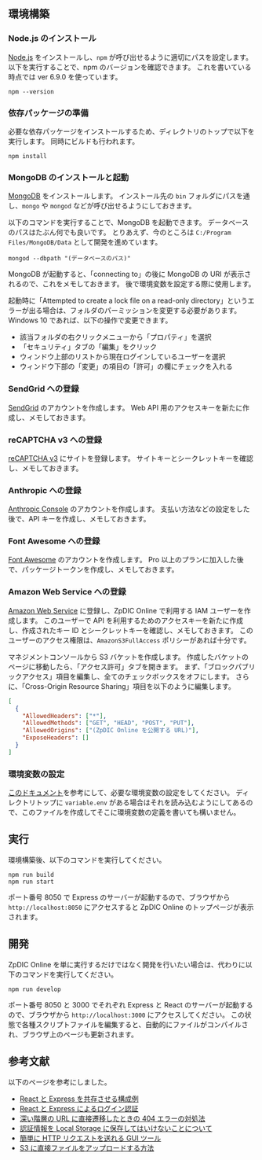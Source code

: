 ## 環境構築

### Node.js のインストール
[Node.js](https://nodejs.org/ja) をインストールし、`npm` が呼び出せるように適切にパスを設定します。
以下を実行することで、npm のバージョンを確認できます。
これを書いている時点では ver 6.9.0 を使っています。
```
npm --version
```

### 依存パッケージの準備
必要な依存パッケージをインストールするため、ディレクトリのトップで以下を実行します。
同時にビルドも行われます。
```
npm install
```

### MongoDB のインストールと起動
[MongoDB](https://www.mongodb.com/download-center) をインストールします。
インストール先の `bin` フォルダにパスを通し、`mongo` や `mongod` などが呼び出せるようにしておきます。

以下のコマンドを実行することで、MongoDB を起動できます。
データベースのパスはたぶん何でも良いです。
とりあえず、今のところは `C:/Program Files/MongoDB/Data` として開発を進めています。
```
mongod --dbpath "(データベースのパス)"
```
MongoDB が起動すると、「connecting to」の後に MongoDB の URI が表示されるので、これをメモしておきます。
後で環境変数を設定する際に使用します。

起動時に「Attempted to create a lock file on a read-only directory」というエラーが出る場合は、フォルダのパーミッションを変更する必要があります。
Windows 10 であれば、以下の操作で変更できます。

- 該当フォルダの右クリックメニューから「プロパティ」を選択
- 「セキュリティ」タブの「編集」をクリック
- ウィンドウ上部のリストから現在ログインしているユーザーを選択
- ウィンドウ下部の「変更」の項目の「許可」の欄にチェックを入れる

### SendGrid への登録
[SendGrid](https://sendgrid.kke.co.jp) のアカウントを作成します。
Web API 用のアクセスキーを新たに作成し、メモしておきます。

### reCAPTCHA v3 への登録
[reCAPTCHA v3](https://www.google.com/recaptcha) にサイトを登録します。
サイトキーとシークレットキーを確認し、メモしておきます。

### Anthropic への登録
[Anthropic Console](https://console.anthropic.com/) のアカウントを作成します。
支払い方法などの設定をした後で、API キーを作成し、メモしておきます。

### Font Awesome への登録
[Font Awesome](https://fontawesome.com/) のアカウントを作成します。
Pro 以上のプランに加入した後で、パッケージトークンを作成し、メモしておきます。

### Amazon Web Service への登録
[Amazon Web Service](https://aws.amazon.com/jp) に登録し、ZpDIC Online で利用する IAM ユーザーを作成します。
このユーザーで API を利用するためのアクセスキーを新たに作成し、作成されたキー ID とシークレットキーを確認し、メモしておきます。
このユーザーのアクセス権限は、`AmazonS3FullAccess` ポリシーがあれば十分です。

マネジメントコンソールから S3 バケットを作成します。
作成したバケットのページに移動したら、「アクセス許可」タブを開きます。
まず、「ブロックパブリックアクセス」項目を編集し、全てのチェックボックスをオフにします。
さらに、「Cross-Origin Resource Sharing」項目を以下のように編集します。
```json
[
  {
    "AllowedHeaders": ["*"],
    "AllowedMethods": ["GET", "HEAD", "POST", "PUT"],
    "AllowedOrigins": ["(ZpDIC Online を公開する URL)"],
    "ExposeHeaders": []
  }
]
```

### 環境変数の設定
[このドキュメント](variable.md)を参考にして、必要な環境変数の設定をしてください。
ディレクトリトップに `variable.env` がある場合はそれを読み込むようにしてあるので、このファイルを作成してそこに環境変数の定義を書いても構いません。

## 実行
環境構築後、以下のコマンドを実行してください。
```
npm run build
npm run start
```
ポート番号 8050 で Express のサーバーが起動するので、ブラウザから `http://localhost:8050` にアクセスすると ZpDIC Online のトップページが表示されます。

## 開発
ZpDIC Online を単に実行するだけではなく開発を行いたい場合は、代わりに以下のコマンドを実行してください。
```
npm run develop
```
ポート番号 8050 と 3000 でそれぞれ Express と React のサーバーが起動するので、ブラウザから `http://localhost:3000` にアクセスしてください。
この状態で各種スクリプトファイルを編集すると、自動的にファイルがコンパイルされ、ブラウザ上のページも更新されます。

## 参考文献
以下のページを参考にしました。

- [React と Express を共存させる構成例](https://github.com/fractalliter/express-react-typescript)
- [React と Express によるログイン認証](https://weblion303.net/1215)
- [深い階層の URL に直接遷移したときの 404 エラーの対処法](https://github.com/webpack/webpack-dev-server/issues/978)
- [認証情報を Local Storage に保存してはいけないことについて](https://techracho.bpsinc.jp/hachi8833/2019_10_09/80851)
- [簡単に HTTP リクエストを送れる GUI ツール](https://www.postman.com)
- [S3 に直接ファイルをアップロードする方法](https://devcenter.heroku.com/articles/s3-upload-node)